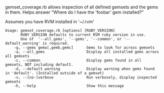 gemset_coverage.rb allows inspection of all defined gemsets and the gems in them.  Helps answer "Where do I have the 'foobar' gem installed?"

Assumes you have RVM installed in '~/.rvm'

    Usage: gemset_coverage.rb [options] [RUBY_VERSION]
           RUBY_VERSION defaults to current RVM ruby version in use.
           One of  '--all_gems', '--gems', '--common', or '--default_warning' is required.
        -g, --gems gema[,gemb,gemc]      Gems to look for across gemsets
        -a, --all_gems                   Display all installed gems across all gemsets
        -c, --common                     Display gems found in all gemsets, NOT including default.
        -d, --default_warning            Display warning when gems found in 'default'. (Installed outside of a gemset)
        -v, --[no-]verbose               Run verbosely, display inspected gemsets
        -h, --help                       Show this message
